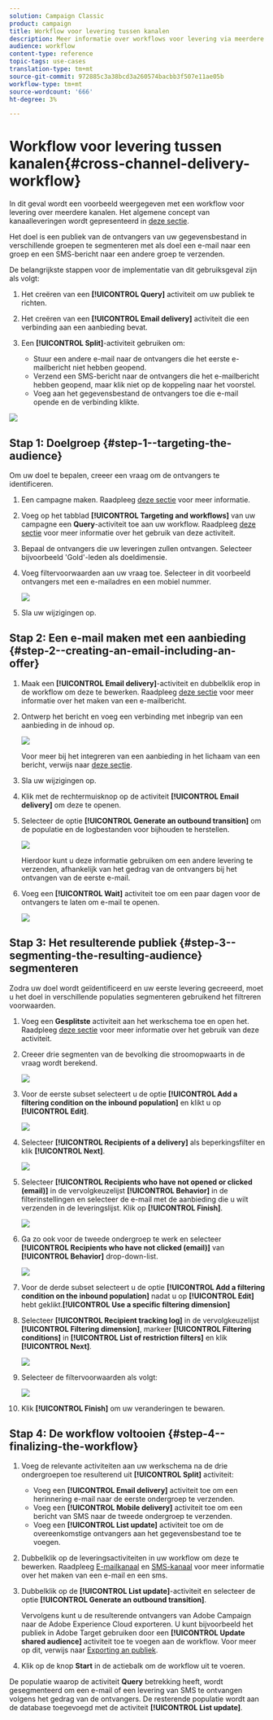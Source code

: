 ```yaml
---
solution: Campaign Classic
product: campaign
title: Workflow voor levering tussen kanalen
description: Meer informatie over workflows voor levering via meerdere kanalen
audience: workflow
content-type: reference
topic-tags: use-cases
translation-type: tm+mt
source-git-commit: 972885c3a38bcd3a260574bacbb3f507e11ae05b
workflow-type: tm+mt
source-wordcount: '666'
ht-degree: 3%

---
```



# Workflow voor levering tussen kanalen{#cross-channel-delivery-workflow}

In dit geval wordt een voorbeeld weergegeven met een workflow voor levering over meerdere kanalen. Het algemene concept van kanaalleveringen wordt gepresenteerd in [deze sectie](../../workflow/using/cross-channel-deliveries.md).

Het doel is een publiek van de ontvangers van uw gegevensbestand in verschillende groepen te segmenteren met als doel een e-mail naar een groep en een SMS-bericht naar een andere groep te verzenden.

De belangrijkste stappen voor de implementatie van dit gebruiksgeval zijn als volgt:

1. Het creëren van een **[!UICONTROL Query]** activiteit om uw publiek te richten.
1. Het creëren van een **[!UICONTROL Email delivery]** activiteit die een verbinding aan een aanbieding bevat.
1. Een **[!UICONTROL Split]**-activiteit gebruiken om:

   * Stuur een andere e-mail naar de ontvangers die het eerste e-mailbericht niet hebben geopend.
   * Verzend een SMS-bericht naar de ontvangers die het e-mailbericht hebben geopend, maar klik niet op de koppeling naar het voorstel.
   * Voeg aan het gegevensbestand de ontvangers toe die e-mail opende en de verbinding klikte.

![](assets/wkf_cross-channel_7.png)

## Stap 1: Doelgroep {#step-1--targeting-the-audience}

Om uw doel te bepalen, creeer een vraag om de ontvangers te identificeren.

1. Een campagne maken. Raadpleeg [deze sectie](../../campaign/using/setting-up-marketing-campaigns.md#creating-a-campaign) voor meer informatie.
1. Voeg op het tabblad **[!UICONTROL Targeting and workflows]** van uw campagne een **Query**-activiteit toe aan uw workflow. Raadpleeg [deze sectie](../../workflow/using/query.md) voor meer informatie over het gebruik van deze activiteit.
1. Bepaal de ontvangers die uw leveringen zullen ontvangen. Selecteer bijvoorbeeld &#39;Gold&#39;-leden als doeldimensie.
1. Voeg filtervoorwaarden aan uw vraag toe. Selecteer in dit voorbeeld ontvangers met een e-mailadres en een mobiel nummer.

   ![](assets/wkf_cross-channel_3.png)

1. Sla uw wijzigingen op.

## Stap 2: Een e-mail maken met een aanbieding {#step-2--creating-an-email-including-an-offer}

1. Maak een **[!UICONTROL Email delivery]**-activiteit en dubbelklik erop in de workflow om deze te bewerken. Raadpleeg [deze sectie](../../delivery/using/about-email-channel.md) voor meer informatie over het maken van een e-mailbericht.
1. Ontwerp het bericht en voeg een verbinding met inbegrip van een aanbieding in de inhoud op.

   ![](assets/wkf_cross-channel_1.png)

   Voor meer bij het integreren van een aanbieding in het lichaam van een bericht, verwijs naar [deze sectie](../../interaction/using/integrating-an-offer-via-the-wizard.md#delivering-with-a-call-to-the-offer-engine).

1. Sla uw wijzigingen op.
1. Klik met de rechtermuisknop op de activiteit **[!UICONTROL Email delivery]** om deze te openen.
1. Selecteer de optie **[!UICONTROL Generate an outbound transition]** om de populatie en de logbestanden voor bijhouden te herstellen.

   ![](assets/wkf_cross-channel_2.png)

   Hierdoor kunt u deze informatie gebruiken om een andere levering te verzenden, afhankelijk van het gedrag van de ontvangers bij het ontvangen van de eerste e-mail.

1. Voeg een **[!UICONTROL Wait]** activiteit toe om een paar dagen voor de ontvangers te laten om e-mail te openen.

   ![](assets/wkf_cross-channel_4.png)

## Stap 3: Het resulterende publiek {#step-3--segmenting-the-resulting-audience} segmenteren

Zodra uw doel wordt geïdentificeerd en uw eerste levering gecreeerd, moet u het doel in verschillende populaties segmenteren gebruikend het filtreren voorwaarden.

1. Voeg een **Gesplitste** activiteit aan het werkschema toe en open het. Raadpleeg [deze sectie](../../workflow/using/split.md) voor meer informatie over het gebruik van deze activiteit.
1. Creeer drie segmenten van de bevolking die stroomopwaarts in de vraag wordt berekend.

   ![](assets/wkf_cross-channel_6.png)

1. Voor de eerste subset selecteert u de optie **[!UICONTROL Add a filtering condition on the inbound population]** en klikt u op **[!UICONTROL Edit]**.

   ![](assets/wkf_cross-channel_8.png)

1. Selecteer **[!UICONTROL Recipients of a delivery]** als beperkingsfilter en klik **[!UICONTROL Next]**.

   ![](assets/wkf_cross-channel_9.png)

1. Selecteer **[!UICONTROL Recipients who have not opened or clicked (email)]** in de vervolgkeuzelijst **[!UICONTROL Behavior]** in de filterinstellingen en selecteer de e-mail met de aanbieding die u wilt verzenden in de leveringslijst. Klik op **[!UICONTROL Finish]**.

   ![](assets/wkf_cross-channel_10.png)

1. Ga zo ook voor de tweede ondergroep te werk en selecteer **[!UICONTROL Recipients who have not clicked (email)]** van **[!UICONTROL Behavior]** drop-down-list.

   ![](assets/wkf_cross-channel_11.png)

1. Voor de derde subset selecteert u de optie **[!UICONTROL Add a filtering condition on the inbound population]** nadat u op **[!UICONTROL Edit]** hebt geklikt.**[!UICONTROL Use a specific filtering dimension]**
1. Selecteer **[!UICONTROL Recipient tracking log]** in de vervolgkeuzelijst **[!UICONTROL Filtering dimension]**, markeer **[!UICONTROL Filtering conditions]** in **[!UICONTROL List of restriction filters]** en klik **[!UICONTROL Next]**.

   ![](assets/wkf_cross-channel_12.png)

1. Selecteer de filtervoorwaarden als volgt:

   ![](assets/wkf_cross-channel_13.png)

1. Klik **[!UICONTROL Finish]** om uw veranderingen te bewaren.

## Stap 4: De workflow voltooien {#step-4--finalizing-the-workflow}

1. Voeg de relevante activiteiten aan uw werkschema na de drie ondergroepen toe resulterend uit **[!UICONTROL Split]** activiteit:

   * Voeg een **[!UICONTROL Email delivery]** activiteit toe om een herinnering e-mail naar de eerste ondergroep te verzenden.
   * Voeg een **[!UICONTROL Mobile delivery]** activiteit toe om een bericht van SMS naar de tweede ondergroep te verzenden.
   * Voeg een **[!UICONTROL List update]** activiteit toe om de overeenkomstige ontvangers aan het gegevensbestand toe te voegen.

1. Dubbelklik op de leveringsactiviteiten in uw workflow om deze te bewerken. Raadpleeg [E-mailkanaal](../../delivery/using/about-email-channel.md) en [SMS-kanaal](../../delivery/using/sms-channel.md) voor meer informatie over het maken van een e-mail en een sms.
1. Dubbelklik op de **[!UICONTROL List update]**-activiteit en selecteer de optie **[!UICONTROL Generate an outbound transition]**.

   Vervolgens kunt u de resulterende ontvangers van Adobe Campaign naar de Adobe Experience Cloud exporteren. U kunt bijvoorbeeld het publiek in Adobe Target gebruiken door een **[!UICONTROL Update shared audience]** activiteit toe te voegen aan de workflow. Voor meer op dit, verwijs naar [Exporting an publiek](../../integrations/using/importing-and-exporting-audiences.md#exporting-an-audience).

1. Klik op de knop **Start** in de actiebalk om de workflow uit te voeren.

De populatie waarop de activiteit **Query** betrekking heeft, wordt gesegmenteerd om een e-mail of een levering van SMS te ontvangen volgens het gedrag van de ontvangers. De resterende populatie wordt aan de database toegevoegd met de activiteit **[!UICONTROL List update]**.
